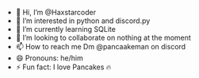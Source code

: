 - 👋 Hi, I’m @Haxstarcoder
- 👀 I’m interested in python and discord.py
- 🌱 I’m currently learning SQLite
- 💞️ I’m looking to collaborate on nothing at the moment
- 📫 How to reach me Dm @pancaakeman on discord
- 😄 Pronouns: he/him
- ⚡ Fun fact: I love Pancakes 🔥

<!---
Haxstarcoder/Haxstarcoder is a ✨ special ✨ repository because its `README.md` (this file) appears on your GitHub profile.
You can click the Preview link to take a look at your changes.
--->
